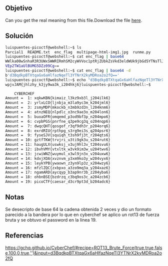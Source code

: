 ## Objetivo 
Can you get the real meaning from this file.Download the file [here](https://artifacts.picoctf.net/c_titan/3/enc_flag).

## Solución
```bash
luispuentes-picoctf@webshell:~$ ls
Parcial1  README.txt  enc_flag  multipage-html-img1.jpg  runme.py
luispuentes-picoctf@webshell:~$ cat enc_flag | base64   
WWlka00wSnhaR3R3UWxSWWRIRmhSM2cyWVVoc1ptRjZUbkZsVkd3eldWUk9jbGd5YTNsTlJGSnZZ
VEp2TW1aUlBUMG5DZz09Cg==
luispuentes-picoctf@webshell:~$ cat enc_flag | base64 -d
b'd3BqdkpBTXtqaGx6aHlfazNqeTl3YTNrX2kyMDRoa2o2fQ=='
luispuentes-picoctf@webshell:~$ echo "d3BqdkpBTXtqaGx6aHlfazNqeTl3YTNrX2kyMDRoa2o2fQ==" | base64 -d
wpjvJAM{jhlzhy_k3jy9wa3k_i204hkj6}luispuentes-picoctf@webshell:~$

    CYBERCHEF
Amount =  1: xqkwKBN{kimaiz_l3kz9xb3l_j204ilk6}
Amount =  2: yrlxLCO{ljnbja_m3la9yc3m_k204jml6}
Amount =  3: zsmyMDP{mkockb_n3mb9zd3n_l204knm6}
Amount =  4: atnzNEQ{nlpdlc_o3nc9ae3o_m204lon6}
Amount =  5: buoaOFR{omqemd_p3od9bf3p_n204mpo6}
Amount =  6: cvpbPGS{pnrfne_q3pe9cg3q_o204nqp6}
Amount =  7: dwqcQHT{qosgof_r3qf9dh3r_p204orq6}
Amount =  8: exrdRIU{rpthpg_s3rg9ei3s_q204psr6}
Amount =  9: fyseSJV{squiqh_t3sh9fj3t_r204qts6}
Amount = 10: gztfTKW{trvjri_u3ti9gk3u_s204rut6}
Amount = 11: haugULX{uswksj_v3uj9hl3v_t204svu6}
Amount = 12: ibvhVMY{vtxltk_w3vk9im3w_u204twv6}
Amount = 13: jcwiWNZ{wuymul_x3wl9jn3x_v204uxw6}
Amount = 14: kdxjXOA{xvznvm_y3xm9ko3y_w204vyx6}
Amount = 15: leykYPB{ywaown_z3yn9lp3z_x204wzy6}
Amount = 16: mfzlZQC{zxbpxo_a3zo9mq3a_y204xaz6}
Amount = 17: ngamARD{aycqyp_b3ap9nr3b_z204yba6}
Amount = 18: ohbnBSE{bzdrzq_c3bq9os3c_a204zcb6}
Amount = 19: picoCTF{caesar_d3cr9pt3d_b204adc6}
```


## Notas
Se desecripto de base 64 la cadena obtenida 2 veces y dio un formato parecido a la bandera por lo que en cyberchef se aplico un rot13 de fuerza bruta y se obtuvo el password en la linea 19.

## Referencias
https://gchq.github.io/CyberChef/#recipe=ROT13_Brute_Force(true,true,false,100,0,true,'')&input=d3BqdkpBTXtqaGx6aHlfazNqeTl3YTNrX2kyMDRoa2o2fQ